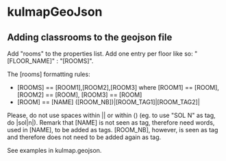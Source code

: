 kulmapGeoJson
=============

Adding classrooms to the geojson file
-------------------------------------

Add "rooms" to the properties list. Add one entry per floor like so: "[FLOOR_NAME]" : "[ROOMS]".

The [rooms] formatting rules:
- [ROOMS] == [ROOM1],[ROOM2],[ROOM3] where [ROOM1] == [ROOM], [ROOM2] == [ROOM], [ROOM3] == [ROOM]
- [ROOM] == \[NAME\] ([ROOM_NB])|[ROOM_TAG1]|[ROOM_TAG2]|

Please, do not use spaces within || or within () (eg. to use "SOL N" as tag, do |sol|n|). 
Remark that \[NAME\] is not seen as tag, therefore need words, used in \[NAME\], to be added as tags. \[ROOM_NB\], however, is seen as tag and therefore does not need to be added again as tag.

See examples in kulmap.geojson.